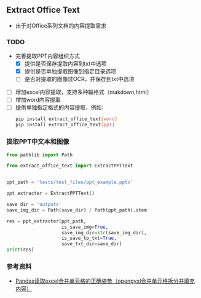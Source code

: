 ## Extract Office Text
- 出于对Office系列文档的内容提取需求


### TODO
- 完善提取PPT内容组织方式
  - [x] 提供是否保存提取内容到txt中选项
  - [x] 提供是否单独提取图像到指定目录选项
  - [ ] 是否对提取的图像过OCR，并保存到txt中选项
- [ ] 增加excel内容提取，支持多种输格式（makdown,html）
- [ ] 增加word内容提取
- [ ] 提供单独指定格式的内容提取，例如:
    ```bash
    pip install extract_office_text[word]
    pip install extract_office_text[ppt]
    ```

### 提取PPT中文本和图像
```python
from pathlib import Path

from extract_office_text import ExtractPPTText


ppt_path = 'tests/test_files/ppt_example.pptx'

ppt_extracter = ExtractPPTText()

save_dir = 'outputs'
save_img_dir = Path(save_dir) / Path(ppt_path).stem

res = ppt_extracter(ppt_path,
                    is_save_img=True,
                    save_img_dir=str(save_img_dir),
                    is_save_to_txt=True,
                    save_txt_dir=save_dir)
print(res)

```

### 参考资料
- [Pandas读取excel合并单元格的正确姿势（openpyxl合并单元格拆分并填充内容）](https://blog.51cto.com/u_11466419/6100833)